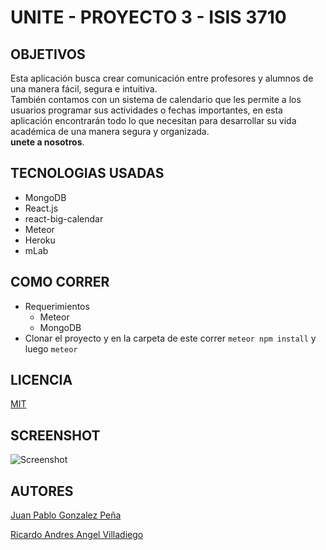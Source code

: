 # UNITE - PROYECTO 3 - ISIS 3710

## OBJETIVOS
Esta aplicación busca crear comunicación entre profesores y alumnos de una manera fácil, segura e intuitiva.
<br />
También contamos con un sistema de calendario que les permite a los usuarios programar sus actividades o fechas importantes, en esta aplicación encontrarán todo lo que necesitan para desarrollar su vida académica de una manera segura y organizada.
<br />
<strong>unete a nosotros</strong>.

## TECNOLOGIAS USADAS

* MongoDB
* React.js
* react-big-calendar
* Meteor
* Heroku
* mLab

## COMO CORRER
* Requerimientos
  + Meteor
  + MongoDB
* Clonar el proyecto y en la carpeta de este correr `meteor npm install` y luego `meteor`

## LICENCIA
[MIT](https://github.com/jpgonzalez14/censoVenezolanoBack/blob/master/LICENSE)

## SCREENSHOT
![Screenshot](https://jpgonzalez14.github.io/p3.png)

## AUTORES
[Juan Pablo Gonzalez Peña](https://github.com/jpgonzalez14)

[Ricardo Andres Angel Villadiego](https://github.com/rangel10)
